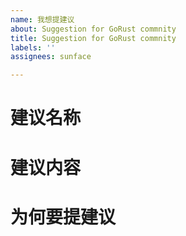 ```yaml
---
name: 我想提建议
about: Suggestion for GoRust commnity
title: Suggestion for GoRust commnity
labels: ''
assignees: sunface

---
```


# 建议名称

# 建议内容

# 为何要提建议
